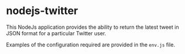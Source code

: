 # nodejs-twitter

This NodeJs application provides the ability to return the latest tweet in JSON format for a particular Twitter user.

Examples of the configuration required are provided in the `env.js` file.
